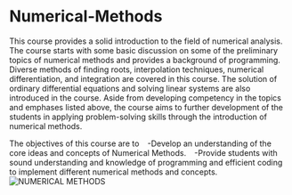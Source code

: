 # Numerical-Methods
This course provides a solid introduction to the field of numerical analysis. The course starts with some basic discussion on some of the preliminary topics of numerical methods and provides a background of programming. Diverse methods of finding roots, interpolation techniques, numerical differentiation, and integration are covered in this course. The solution of ordinary differential equations and solving linear systems are also introduced in the course. Aside from developing competency in the topics and emphases listed above, the course aims to further development of the students in applying problem-solving skills through the introduction of numerical methods.

The objectives of this course are to
  -Develop an understanding of the core ideas and concepts of Numerical Methods.
  -Provide students with sound understanding and knowledge of programming and efficient coding to implement different numerical methods and concepts.
![NUMERICAL METHODS](https://user-images.githubusercontent.com/92597456/233389199-9ce9819a-9156-4e26-a5e0-70f99d2d9997.png)
